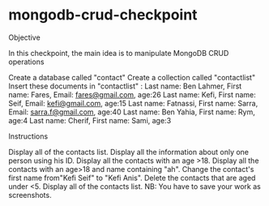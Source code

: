 # mongodb-crud-checkpoint


Objective

In this checkpoint, the main idea is to manipulate MongoDB CRUD operations

Create a database called "contact"
Create a collection called "contactlist"
Insert these documents  in "contactlist" :
Last name: Ben Lahmer, First name: Fares, Email: fares@gmail.com, age:26
Last name: Kefi, First name: Seif, Email: kefi@gmail.com, age:15
Last name: Fatnassi, First name: Sarra, Email: sarra.f@gmail.com, age:40
Last name: Ben Yahia, First name: Rym, age:4
Last name: Cherif, First name: Sami, age:3

Instructions

Display all of the contacts list.
Display all the information about only one person using his ID.
Display all the contacts with an age >18.
Display all the contacts with an age>18 and name containing "ah".
Change the contact's first name from"Kefi Seif" to "Kefi Anis".
Delete the contacts that are aged under <5.
Display all of the contacts list.
NB: You have to save your work as screenshots.
